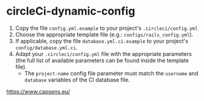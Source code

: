 # circleCi-dynamic-config

1. Copy the file `config.yml.example` to your project's `.circleci/config.yml`
2. Choose the appropriate template file (e.g.: `configs/rails_config.yml`).
3. If applicable, copy the file `database.yml.ci.example` to your project's `config/database.yml.ci`.
4. Adapt your `.circleci/config.yml` file with the appropriate parameters (the full list of available parameters can be found inside the template file).
    * The `project-name` config file parameter must match the `username` and `database` variables of the CI database file.


https://www.capsens.eu/
